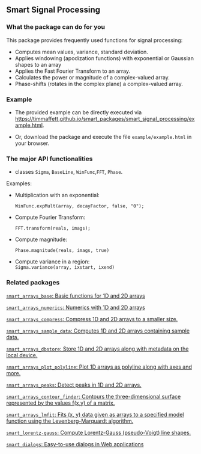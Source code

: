 ## Smart Signal Processing


### What the package can do for you
This package provides frequently used functions for signal processing:
- Computes mean values, variance, standard deviation.
- Applies windowing (apodization functions) with exponential or Gaussian shapes to an array
- Applies the Fast Fourier Transform to an array.
- Calculates the power or magnitude of a complex-valued array.
- Phase-shifts (rotates in the complex plane) a complex-valued array.

### Example
- The provided example can be directly executed via https://timmaffett.github.io/smart_packages/smart_signal_processing/example.html.

- Or, download the package and execute the file `example/example.html` in your browser.


### The major API functionalities
 
- classes `Sigma`, `BaseLine`, `WinFunc`,`FFT`, `Phase`.



Examples: 

- Multiplication with an exponential:

  `WinFunc.expMult(array, decayFactor, false, "0");`
 
- Compute Fourier Transform:

  `FFT.transform(reals, imags);`

- Compute magnitude:

  `Phase.magnitude(reals, imags, true)`
  
- Compute variance in a region:  
  `Sigma.variance(array, ixstart, ixend)`
 


### Related packages

[`smart_arrays_base`: Basic functions for 1D and 2D arrays]( https://pub.dartlang.org/packages/smart_arrays_base)

[`smart_arrays_numerics`: Numerics with 1D and 2D arrays]( https://pub.dartlang.org/packages/smart_arrays_numerics)

[`smart_arrays_compress`: Compress 1D and 2D arrays to a smaller size.]( https://pub.dartlang.org/packages/smart_arrays_compress)

[`smart_arrays_sample_data`: Computes 1D and 2D arrays containing sample data.]( https://pub.dartlang.org/packages/smart_arrays_sample_data)

[`smart_arrays_dbstore`: Store 1D and 2D arrays along with metadata on the local device.]( https://pub.dartlang.org/packages/smart_arrays_dbstore)

[`smart_arrays_plot_polyline`: Plot 1D arrays as polyline along with axes and more.]( https://pub.dartlang.org/packages/smart_arrays_plot_polyline)

[`smart_arrays_peaks`: Detect peaks in 1D and 2D arrays.]( https://pub.dartlang.org/packages/smart_arrays_peaks)

[`smart_arrays_contour_finder`: Contours the three-dimensional surface represented by the values f(x,y) of a matrix.]( https://pub.dartlang.org/packages/smart_arrays_contour_finder)

[`smart_arrays_lmfit`: Fits (x, y) data given as arrays to a specified model function using the  Levenberg-Marquardt algorithm.]( https://pub.dartlang.org/packages/smart_arrays_lmfit)

[`smart_lorentz-gauss`: Compute Lorentz-Gauss (pseudo-Voigt) line shapes.]( https://pub.dartlang.org/packages/smart_lorentz_gauss)

[`smart_dialogs`: Easy-to-use dialogs in Web applications]( https://pub.dartlang.org/packages/smart_dialogs)
